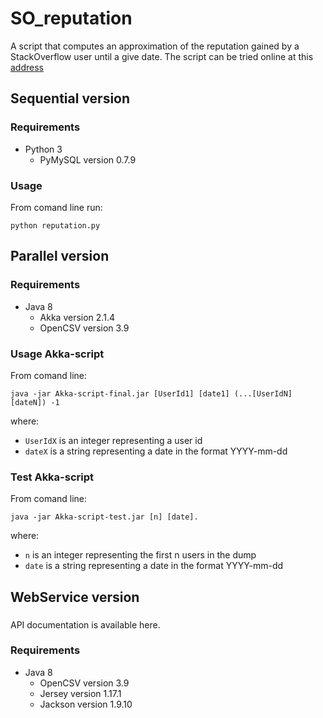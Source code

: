 # SO_reputation

A script that computes an approximation of the reputation gained by a StackOverflow user until a give date.
The script can be tried online at this [address](http://ugres.di.uniba.it:9090/StackOverflowClient/)

## Sequential version 

### Requirements  
*	Python 3	
	* PyMySQL version 0.7.9
	
### Usage
From comand line run:
```
python reputation.py
```

## Parallel version 

### Requirements
*	Java 8
	* Akka version 2.1.4
	* OpenCSV version 3.9

### Usage Akka-script
From comand line: 
```
java -jar Akka-script-final.jar [UserId1] [date1] (...[UserIdN] [dateN]) -1 
```
where:
* `UserIdX` is an integer representing a user id
* `dateX` is a string representing a date in the format YYYY-mm-dd

### Test Akka-script
From comand line:
```
java -jar Akka-script-test.jar [n] [date].
```
where:
* `n` is an integer representing the first n users in the dump
* `date` is a string representing a date in the format YYYY-mm-dd

## WebService version

###
API documentation is available here.

### Requirements
*	Java 8
	* OpenCSV version 3.9
	* Jersey version 1.17.1
	* Jackson version 1.9.10

 
